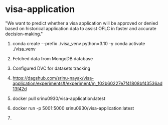 # visa-application
"We want to predict whether a visa application will be approved or denied based on historical application data to assist OFLC in faster and accurate decision-making."

1. conda create --prefix ./visa_venv python=3.10 -y
    conda activate ./visa_venv

2. Fetched data from MongoDB database
3. Configured DVC for datasets tracking
4. https://dagshub.com/srinu-nayak/visa-application/experiments#/experiment/m_f02b60227e7f41808bf43536ad13f42d
5. docker pull srinu0930/visa-application:latest
6. docker run -p 5001:5000 srinu0930/visa-application:latest
7. 
